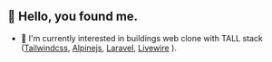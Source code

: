 ##  👋 Hello, you found me.

- 👾 I'm currently interested in buildings web clone with TALL stack ([Tailwindcss](https://tailwindcss.com/), [Alpinejs](https://github.com/alpinejs/alpine/), [Laravel](https://laravel.com/), [Livewire](https://laravel-livewire.com/) ).

<!-- 
My GitHub stats (powered by [github-readme-stats](https://github.com/anuraghazra/github-readme-stats)):

[![github stats](https://github-readme-stats.vercel.app/api?username=josuapsianturi&show_icons=true&hide_title=true&hide_border=true)](https://josua.netlify.com) -->
<!-- 
## Support Me:
- [Saweria](https://saweria.co/overlays/qr?streamKey=25943564e36eda9f89ae4cb3f1a3cb06&backgroundColor=%237ed321FF&barcodeColor=%23000&username=josuapsianturi) -->
